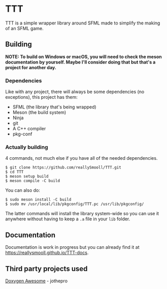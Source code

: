 # TTT
TTT is a simple wrapper library around SFML made to simplify the making of an SFML game.

## Building
**NOTE: To build on Windows or macOS, you will need to check the meson documentation by yourself. Maybe I'll consider doing that but that's a project for another day.**

### Dependencies
Like with any project, there will always be some dependencies (no exceptions), this project has them:

- SFML (the library that's being wrapped)
- Meson (the build system)
- Ninja
- git
- A C++ compiler
- pkg-conf

### Actually building
4 commands, not much else if you have all of the needed dependencies.

```
$ git clone https://github.com/reallySmooll/TTT.git
$ cd TTT
$ meson setup build
$ meson compile -C build
```

You can also do:

```
$ sudo meson install -C build
$ sudo mv /usr/local/lib/pkgconfig/TTT.pc /usr/lib/pkgconfig/
```

The latter commands will install the library system-wide so you can use it anywhere without having to keep a `.a` file in your `lib` folder.

## Documentation
Documentation is work in progress but you can already find it at https://reallysmooll.github.io/TTT-docs.

## Third party projects used
[Doxygen Awesome](https://www.github.com/jothepro/doxygen-awesome-css) - jothepro
